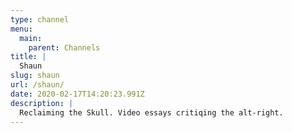 ```yaml
---
type: channel
menu:
  main:
    parent: Channels
title: |
  Shaun
slug: shaun
url: /shaun/
date: 2020-02-17T14:20:23.991Z
description: |
  Reclaiming the Skull. Video essays critiqing the alt-right.
---
```

